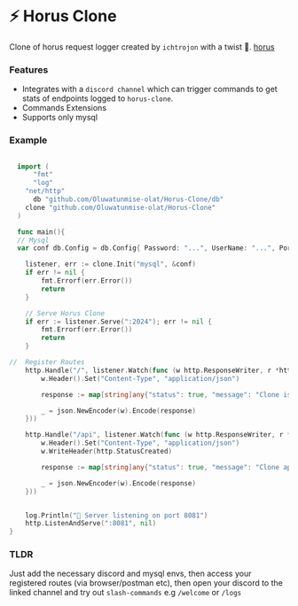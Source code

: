 # ⚡️ Horus Clone

Clone of horus request logger created by `ichtrojon` with a twist 🔀. [horus](https://github.com/ichtrojan/horus)

### Features

-   Integrates with a `discord channel` which can trigger commands to get stats of endpoints logged to `horus-clone`.
-   Commands Extensions
-   Supports only mysql

### Example

```go

  import (
	  "fmt"
	  "log"
    "net/http"
	  db "github.com/Oluwatunmise-olat/Horus-Clone/db"
    clone "github.com/Oluwatunmise-olat/Horus-Clone"
  )

  func main(){
  // Mysql
  var conf db.Config = db.Config{ Password: "...", UserName: "...", Port: 3306, DatabaseName: "...", Host: "...", DiscordGuildId: "...", DiscordAppId: "...", DiscordToken: "..." }

	listener, err := clone.Init("mysql", &conf)
	if err != nil {
		fmt.Errorf(err.Error())
		return
	}

	// Serve Horus Clone
	if err := listener.Serve(":2024"); err != nil {
		fmt.Errorf(err.Error())
		return
	}

//  Register Routes
	http.Handle("/", listener.Watch(func (w http.ResponseWriter, r *http.Request){
		w.Header().Set("Content-Type", "application/json")

		response := map[string]any{"status": true, "message": "Clone is live 🧎", "data": nil}

		_ = json.NewEncoder(w).Encode(response)
	}))

	http.Handle("/api", listener.Watch(func (w http.ResponseWriter, r *http.Request){
		w.Header().Set("Content-Type", "application/json")
		w.WriteHeader(http.StatusCreated)

		response := map[string]any{"status": true, "message": "Clone api is live 🧎", "data": { "version": 1.0 }}

		_ = json.NewEncoder(w).Encode(response)
	}))


	log.Println("🚀 Server listening on port 8081")
	http.ListenAndServe(":8081", nil)
}

```

### TLDR

Just add the necessary discord and mysql envs, then access your registered routes (via browser/postman etc), then open your discord to the linked channel and try out `slash-commands` e.g `/welcome` or `/logs`
